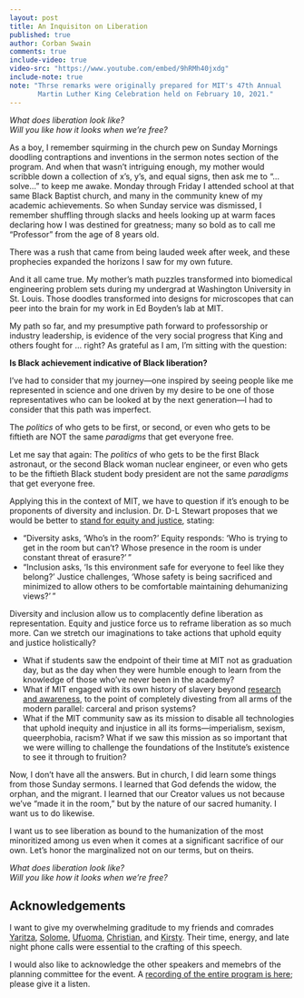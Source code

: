 ```yaml
---
layout: post
title: An Inquisiton on Liberation
published: true
author: Corban Swain
comments: true
include-video: true
video-src: "https://www.youtube.com/embed/9hRMh40jxdg"
include-note: true
note: "Thrse remarks were originally prepared for MIT's 47th Annual
       Martin Luther King Celebration held on February 10, 2021."
---
```


*What does liberation look like? <br> 
Will you like how it looks when
we&rsquo;re free?*

<!--more-->
As a boy, I remember squirming in the church pew on Sunday Mornings
doodling contraptions and inventions in the sermon notes section of
the program. And when that wasn&rsquo;t intriguing enough,
my mother would scribble down a collection of x&rsquo;s, y&rsquo;s,
and equal signs, then ask me to &ldquo;&hellip;solve&hellip;&rdquo; to
keep me awake. Monday through Friday I attended school at that same
Black Baptist church, and many in the community knew of my academic
achievements. So when Sunday service was dismissed, I remember
shuffling through slacks and heels looking up at warm faces declaring
how I was destined for greatness; many so bold as to call me
&ldquo;Professor&rdquo; from the age of 8 years old.

There was a rush that came from being lauded week after week, and
these prophecies expanded the horizons I saw for my own future.

And it all came true. My mother&rsquo;s math puzzles transformed into
biomedical engineering problem sets during my undergrad at Washington
University in St. Louis. Those doodles transformed into designs for
microscopes that can peer into the brain for my work in Ed
Boyden&rsquo;s lab at MIT.

My path so far, and my presumptive path forward to professorship or
industry leadership, is evidence of the very social progress that King
and others fought for &hellip; right? As grateful as I am, I&rsquo;m sitting
with the question:

**Is Black achievement indicative of Black liberation?**

I&rsquo;ve had to consider that my journey&mdash;one inspired by
seeing people like me represented in science and one driven by my
desire to be one of those representatives who can be looked at by the
next generation&mdash;I had to consider that this path was imperfect.

The *politics* of who gets to be first, or second, or even who gets to
be fiftieth are NOT the same *paradigms* that get everyone free.

Let me say that again: The *politics* of who gets to be the first
Black astronaut, or the second Black woman nuclear engineer, or even
who gets to be the fiftieth Black student body president are not the
same *paradigms* that get everyone free.

Applying this in the context of MIT, we have to question if it&rsquo;s
enough to be proponents of diversity and inclusion. Dr. D-L
Stewart proposes that we would be better to [stand for equity and
justice](https://www.insidehighered.com/views/2017/03/30/colleges-need-language-shift-not-one-you-think-essay),
stating:
* &ldquo;Diversity asks, &lsquo;Who&rsquo;s in the room?&rsquo; Equity
  responds: &lsquo;Who is trying to get in the room but can&rsquo;t?
  Whose presence in the room is under constant threat of
  erasure?&rsquo;&#8239;&rdquo;
* &ldquo;Inclusion asks, &lsquo;Is this environment safe for everyone
  to feel like they belong?&rsquo; Justice challenges, &lsquo;Whose
  safety is being sacrificed and minimized to allow others to be
  comfortable maintaining dehumanizing views?&rsquo;&#8239;&rdquo;

Diversity and inclusion allow us to complacently define liberation as
representation. Equity and justice force us to reframe liberation as
so much more. Can we stretch our imaginations to take actions that
uphold equity and justice holistically?
* What if students saw the endpoint of their time at MIT not as
  graduation day, but as the day when they were humble enough to learn
  from the knowledge of those who&rsquo;ve never been in the academy?
* What if MIT engaged with its own history of slavery beyond [research
  and awareness](https://libraries.mit.edu/mit-and-slavery/), to the
  point of completely divesting from all arms of the modern parallel:
  carceral and prison systems?
* What if the MIT community saw as its mission to disable all
  technologies that uphold inequity and injustice in all its
  forms&mdash;imperialism, sexism, queerphobia, racism? What if we saw
  this mission as so important that we were willing to challenge the
  foundations of the Institute&rsquo;s existence to see it through to
  fruition?

Now, I don&rsquo;t have all the answers. But in church, I did learn
some things from those Sunday sermons. I learned that God defends the
widow, the orphan, and the migrant. I learned that our Creator values
us not because we&rsquo;ve &ldquo;made it in the room,&rdquo; but by
the nature of our sacred humanity. I want us to do likewise.

I want us to see liberation as bound to the humanization of the most
minoritized among us even when it comes at a significant sacrifice of
our own. Let&rsquo;s honor the marginalized not on our terms, but on
theirs.

*What does liberation look like? <br> 
Will you like how it looks when
we&rsquo;re free?*

<h2>Acknowledgements</h2> 

I want to give my overwhelming graditude to
my friends and comrades
[Yaritza](https://www.instagram.com/yyelenia/),
[Solome](https://twitter.com/solome_haile),
[Ufuoma](https://twitter.com/ItsUfuoma),
[Christian](https://chrralph.medium.com/), and 
[Kirsty](http://mitell.mit.edu/). Their time, energy, and
late night phone calls were essential to the crafting of this speech.

I would also like to acknowledge the other speakers and memebrs of the
planning committee for the event. A [recording of the entire program
is here](http://web.mit.edu/webcast/mlk/s21/1/); please give it a
listen.

